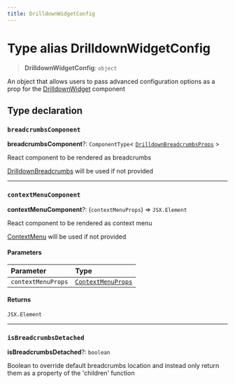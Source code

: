 ```yaml
---
title: DrilldownWidgetConfig
---
```


# Type alias DrilldownWidgetConfig

> **DrilldownWidgetConfig**: `object`

An object that allows users to pass advanced configuration options as a prop for the [DrilldownWidget](../drilldown/function.DrilldownWidget.md) component

## Type declaration

### `breadcrumbsComponent`

**breadcrumbsComponent**?: `ComponentType`\< [`DrilldownBreadcrumbsProps`](../interfaces/interface.DrilldownBreadcrumbsProps.md) \>

React component to be rendered as breadcrumbs

[DrilldownBreadcrumbs](../drilldown/function.DrilldownBreadcrumbs.md) will be used if not provided

***

### `contextMenuComponent`

**contextMenuComponent**?: (`contextMenuProps`) => `JSX.Element`

React component to be rendered as context menu

[ContextMenu](../drilldown/function.ContextMenu.md) will be used if not provided

#### Parameters

| Parameter | Type |
| :------ | :------ |
| `contextMenuProps` | [`ContextMenuProps`](../interfaces/interface.ContextMenuProps.md) |

#### Returns

`JSX.Element`

***

### `isBreadcrumbsDetached`

**isBreadcrumbsDetached**?: `boolean`

Boolean to override default breadcrumbs location and instead only return them as a property of the 'children' function
